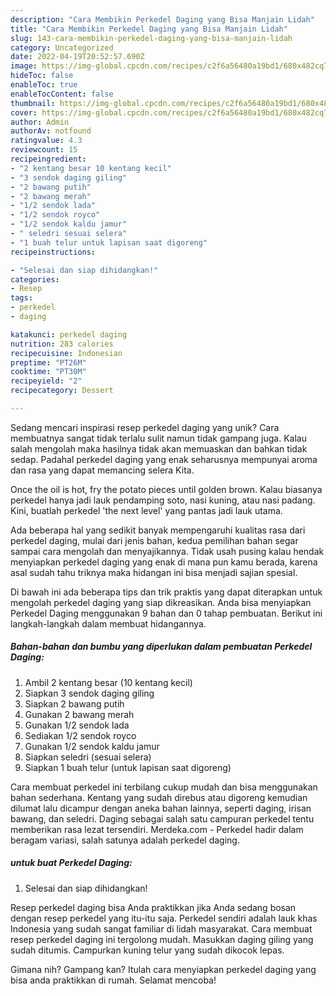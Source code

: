 ```yaml
---
description: "Cara Membikin Perkedel Daging yang Bisa Manjain Lidah"
title: "Cara Membikin Perkedel Daging yang Bisa Manjain Lidah"
slug: 143-cara-membikin-perkedel-daging-yang-bisa-manjain-lidah
category: Uncategorized
date: 2022-04-19T20:52:57.690Z
image: https://img-global.cpcdn.com/recipes/c2f6a56480a19bd1/680x482cq70/perkedel-daging-foto-resep-utama.jpg
hideToc: false
enableToc: true
enableTocContent: false
thumbnail: https://img-global.cpcdn.com/recipes/c2f6a56480a19bd1/680x482cq70/perkedel-daging-foto-resep-utama.jpg
cover: https://img-global.cpcdn.com/recipes/c2f6a56480a19bd1/680x482cq70/perkedel-daging-foto-resep-utama.jpg
author: Admin
authorAv: notfound
ratingvalue: 4.3
reviewcount: 15
recipeingredient:
- "2 kentang besar 10 kentang kecil"
- "3 sendok daging giling"
- "2 bawang putih"
- "2 bawang merah"
- "1/2 sendok lada"
- "1/2 sendok royco"
- "1/2 sendok kaldu jamur"
- " seledri sesuai selera"
- "1 buah telur untuk lapisan saat digoreng"
recipeinstructions:

- "Selesai dan siap dihidangkan!"
categories:
- Resep
tags:
- perkedel
- daging

katakunci: perkedel daging 
nutrition: 283 calories
recipecuisine: Indonesian
preptime: "PT26M"
cooktime: "PT30M"
recipeyield: "2"
recipecategory: Dessert

---
```





Sedang mencari inspirasi resep perkedel daging yang unik? Cara membuatnya sangat tidak terlalu sulit namun tidak gampang juga. Kalau salah mengolah maka hasilnya tidak akan memuaskan dan bahkan tidak sedap. Padahal perkedel daging yang enak seharusnya mempunyai aroma dan rasa yang dapat memancing selera Kita.





Once the oil is hot, fry the potato pieces until golden brown. Kalau biasanya perkedel hanya jadi lauk pendamping soto, nasi kuning, atau nasi padang. Kini, buatlah perkedel &#39;the next level&#39; yang pantas jadi lauk utama.

Ada beberapa hal yang sedikit banyak mempengaruhi kualitas rasa dari perkedel daging, mulai dari jenis bahan, kedua pemilihan bahan segar sampai cara mengolah dan menyajikannya. Tidak usah pusing kalau hendak menyiapkan perkedel daging yang enak di mana pun kamu berada, karena asal sudah tahu triknya maka hidangan ini bisa menjadi sajian spesial.






Di bawah ini ada beberapa tips dan trik praktis yang dapat diterapkan untuk mengolah perkedel daging yang siap dikreasikan. Anda bisa menyiapkan Perkedel Daging menggunakan 9 bahan dan 0 tahap pembuatan. Berikut ini langkah-langkah dalam membuat hidangannya.

<!--inarticleads1-->

##### Bahan-bahan dan bumbu yang diperlukan dalam pembuatan Perkedel Daging:

1. Ambil 2 kentang besar (10 kentang kecil)
1. Siapkan 3 sendok daging giling
1. Siapkan 2 bawang putih
1. Gunakan 2 bawang merah
1. Gunakan 1/2 sendok lada
1. Sediakan 1/2 sendok royco
1. Gunakan 1/2 sendok kaldu jamur
1. Siapkan  seledri (sesuai selera)
1. Siapkan 1 buah telur (untuk lapisan saat digoreng)


Cara membuat perkedel ini terbilang cukup mudah dan bisa menggunakan bahan sederhana. Kentang yang sudah direbus atau digoreng kemudian dilumat lalu dicampur dengan aneka bahan lainnya, seperti daging, irisan bawang, dan seledri. Daging sebagai salah satu campuran perkedel tentu memberikan rasa lezat tersendiri. Merdeka.com - Perkedel hadir dalam beragam variasi, salah satunya adalah perkedel daging. 

<!--inarticleads2-->

#####  untuk buat Perkedel Daging:


1. Selesai dan siap dihidangkan!

Resep perkedel daging bisa Anda praktikkan jika Anda sedang bosan dengan resep perkedel yang itu-itu saja. Perkedel sendiri adalah lauk khas Indonesia yang sudah sangat familiar di lidah masyarakat. Cara membuat resep perkedel daging ini tergolong mudah. Masukkan daging giling yang sudah ditumis. Campurkan kuning telur yang sudah dikocok lepas. 

Gimana nih? Gampang kan? Itulah cara menyiapkan perkedel daging yang bisa anda praktikkan di rumah. Selamat mencoba!
